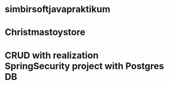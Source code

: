 # simbirsoftjavapraktikum

# Christmastoystore
# CRUD with realization SpringSecurity project with Postgres DB

